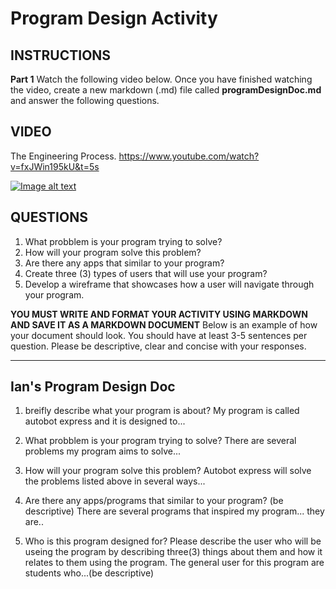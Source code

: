 # Program Design Activity

## INSTRUCTIONS

**Part 1**
Watch the following video below. Once you have finished watching the video, create a new 
markdown (.md) file called **programDesignDoc.md** and answer the following questions.

## VIDEO
The Engineering Process.
https://www.youtube.com/watch?v=fxJWin195kU&t=5s
 
[![Image alt text](https://i.ytimg.com/vi/fxJWin195kU/maxresdefault.jpg)](https://www.youtube.com/watch?v=fxJWin195kU&t=5s)

## QUESTIONS
1. What probblem is your program trying to solve?
2. How will your program solve this problem?
3. Are there any apps that similar to your program?
4. Create three (3) types of users that will use your program?
5. Develop a wireframe that showcases how a user will navigate through your program. 

**YOU MUST WRITE AND FORMAT YOUR ACTIVITY USING MARKDOWN AND SAVE IT AS A MARKDOWN DOCUMENT**
Below is an example of how your document should look. You should have at least 3-5 sentences per question. Please be descriptive, clear and concise with your responses.
_____________________________________________________________________ 

## Ian's Program Design Doc
1. breifly describe what your program is about?
My program is called autobot express and it is designed to...

2. What probblem is your program trying to solve?
There are several problems my program aims to solve... 

3. How will your program solve this problem?
Autobot express will solve the problems listed above in several ways...

4. Are there any apps/programs that similar to your program? (be descriptive)
There are several programs that inspired my program... they are.. 

5. Who is this program designed for? Please describe the user who will be
useing the program by describing three(3) things about them and how it relates to them 
using the program. 
The general user for this program are students who...(be descriptive)